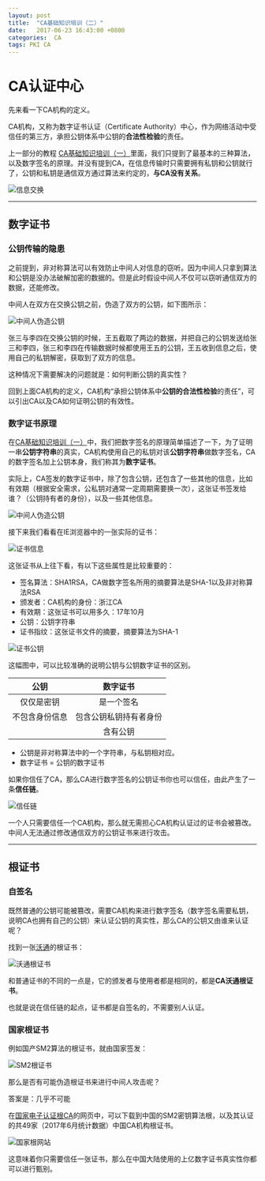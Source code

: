 ```yaml
---
layout: post
title:  "CA基础知识培训（二）"
date:   2017-06-23 16:43:00 +0800
categories:  CA
tags: PKI CA
---
```

# CA认证中心
先来看一下CA机构的定义。

CA机构，又称为数字证书认证（Certificate Authority）中心，作为网络活动中受信任的第三方，承担公钥体系中公钥的**合法性检验**的责任。

上一部分的教程 [CA基础知识培训（一）][CA基础知识培训（一）]里面，我们只提到了最基本的三种算法，以及数字签名的原理。并没有提到CA，在信息传输时只需要拥有私钥和公钥就行了，公钥和私钥是通信双方通过算法来约定的，**与CA没有关系**。

![信息交换](/assets/pic/2017-06-23/msgExchange1.png)

***

## 数字证书
### 公钥传输的隐患

之前提到，非对称算法可以有效防止中间人对信息的窃听。因为中间人只拿到算法和公钥是没办法破解加密的数据的。但是此时假设中间人不仅可以窃听通信双方的数据，还能修改。

中间人在双方在交换公钥之前，伪造了双方的公钥，如下图所示：

![中间人伪造公钥](/assets/pic/2017-06-23/megExchange2.png)

张三与李四在交换公钥的时候，王五截取了两边的数据，并把自己的公钥发送给张三和李四，张三和李四在传输数据时候都使用王五的公钥，王五收到信息之后，使用自己的私钥解密，获取到了双方的信息。

这种情况下需要解决的问题就是：如何判断公钥的真实性？

回到上面CA机构的定义，CA机构“承担公钥体系中**公钥的合法性检验**的责任”，可以引出CA以及CA如何证明公钥的有效性。

### 数字证书原理

在[CA基础知识培训（一）][CA基础知识培训（一）]中，我们把数字签名的原理简单描述了一下，为了证明一串**公钥字符串**的真实，CA机构使用自己的私钥对该**公钥字符串**做数字签名，CA的数字签名加上公钥本身，我们称其为**数字证书**。

实际上，CA签发的数字证书中，除了包含公钥，还包含了一些其他的信息，比如有效期（根据安全需求，公私钥对通常一定周期需要换一次），这张证书签发给谁？（公钥持有者的身份），以及一些其他信息。

![中间人伪造公钥](/assets/pic/2017-06-23/certificate.png)

接下来我们看看在IE浏览器中的一张实际的证书：

![证书信息](/assets/pic/2017-06-23/certificate2.png)

这张证书从上往下看，有以下这些属性是比较重要的：
- 签名算法：SHA1RSA，CA做数字签名所用的摘要算法是SHA-1以及非对称算法RSA
- 颁发者：CA机构的身份：浙江CA
- 有效期：这张证书可以用多久：17年10月
- 公钥：公钥字符串
- 证书指纹：这张证书文件的摘要，摘要算法为SHA-1

![证书公钥](/assets/pic/2017-06-23/publickey.png)

这幅图中，可以比较准确的说明公钥与公钥数字证书的区别。

|公钥|数字证书|
| :-: | :-: |
|仅仅是密钥|是一个签名|
|不包含身份信息|包含公钥私钥持有者身份|
||含有公钥|

- 公钥是非对称算法中的一个字符串，与私钥相对应。
- 数字证书 = 公钥的数字证书 

如果你信任了CA，那么CA进行数字签名的公钥证书你也可以信任，由此产生了一条**信任链**。

![信任链](/assets/pic/2017-06-23/trustchain.png)

一个人只需要信任一个CA机构，那么就无需担心CA机构认证过的证书会被篡改。中间人无法通过修改通信双方的公钥证书来进行攻击。

***

## 根证书
### 自签名
既然普通的公钥可能被篡改，需要CA机构来进行数字签名（数字签名需要私钥，说明CA也拥有自己的公钥）来认证公钥的真实性，那么CA的公钥又由谁来认证呢？

找到一张[沃通][沃通官网]的根证书：

![沃通根证书](/assets/pic/2017-06-23/wosign.png)

和普通证书的不同的一点是，它的颁发者与使用者都是相同的，都是**CA沃通根证书**。

也就是说在信任链的起点，证书都是自签名的，不需要别人认证。


### 国家根证书
例如国产SM2算法的根证书，就由国家签发：

![SM2根证书](/assets/pic/2017-06-23/SM2trustchain.png)

那么是否有可能伪造根证书来进行中间人攻击呢？

答案是：几乎不可能

在[国家电子认证根CA](http://www.rootca.gov.cn/)的网页中，可以下载到中国的SM2密钥算法根，以及其认证的共49家（2017年6月统计数据）中国CA机构根证书。

![国家根网站](/assets/pic/2017-06-23/SM2trustpage.png)

这意味着你只需要信任一张证书，那么在中国大陆使用的上亿数字证书真实性你都可以进行甄别。



[CA基础知识培训（一）]: /ca/2017/06/23/the-CA-basic-knowledge1.html
[沃通官网]: https://www.wosign.com/


